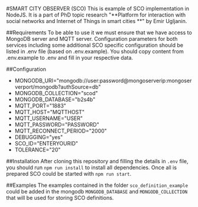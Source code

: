 #SMART CITY OBSERVER (SCO)
This is example of SCO implementation in NodeJS. It is a part of PhD topic research "**Platform for interaction with social networks and Internet of Things in smart cities **" by Emir Ugljanin.

##Requirements
To be able to use it we must ensure that we have access to MongoDB server and MQTT server. Configuration parameters for both services including some additional SCO specific configuration should be listed in .env file (based on .env.example). You should copy content from .env.example to .env and fill in your respective data.

##Configuration
 - MONGODB_URI="mongodb://user:password@mongoserverip:mongoserverport/mongodb?authSource=db"
 - MONGODB_COLLECTION="scod"
 - MONGODB_DATABASE="b2s4b"
 - MQTT_PORT="1883"
 - MQTT_HOST="MQTTHOST"
 - MQTT_USERNAME="USER"
 - MQTT_PASSWORD="PASSWORD"
 - MQTT_RECONNECT_PERIOD="2000"
 - DEBUGGING="yes"
 - SCO_ID="ENTERYOURID"
 - TOLERANCE="20"

##Installation
After cloning this repository and filling the details in `.env` file, you should run `npm run install` to install all dependencies. Once all is prepared SCO could be started with `npm run start`.

##Examples
The examples contained in the folder `sco_definition_example` could be added in the mongodb `MONGODB_DATABASE` and `MONGODB_COLLECTION` that will be used for storing SCO definitions.
